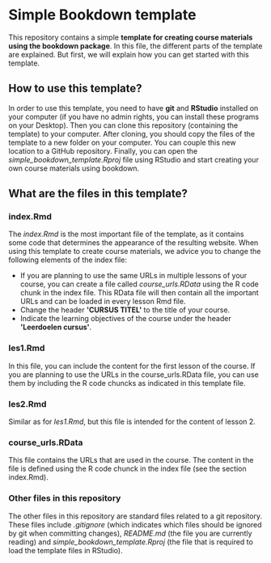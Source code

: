 # Simple Bookdown template

This repository contains a simple **template for creating course materials using the bookdown package**. In this file, the different parts of the template are explained. But first, we will explain how you can get started with this template. 

## How to use this template?
In order to use this template, you need to have **git** and **RStudio** installed on your computer (if you have no admin rights, you can install these programs on your Desktop). Then you can clone this repository (containing the template) to your computer. After cloning, you should copy the files of the template to a new folder on your computer. You can couple this new location to a GitHub repository. Finally, you can open the *simple_bookdown_template.Rproj* file using RStudio and start creating your own course materials using bookdown. 

## What are the files in this template?

### index.Rmd
The *index.Rmd* is the most important file of the template, as it contains some code that determines the appearance of the resulting website. When using this template to create course materials, we advice you to change the following elements of the index file:

* If you are planning to use the same URLs in multiple lessons of your course, you can create a file called *course_urls.RData* using the R code chunk in the index file. This RData file will then contain all the important URLs and can be loaded in every lesson Rmd file. 
* Change the header **'CURSUS TITEL'** to the title of your course. 
* Indicate the learning objectives of the course under the header **'Leerdoelen cursus'**. 

### les1.Rmd
In this file, you can include the content for the first lesson of the course. If you are planning to use the URLs in the course_urls.RData file, you can use them by including the R code chuncks as indicated in this template file.

### les2.Rmd
Similar as for *les1.Rmd*, but this file is intended for the content of lesson 2. 

### course_urls.RData
This file contains the URLs that are used in the course. The content in the file is defined using the R code chunck in the index file (see the section index.Rmd).

### Other files in this repository
The other files in this repository are standard files related to a git repository. These files include *.gitignore* (which indicates which files should be ignored by git when committing changes), *README.md* (the file you are currently reading) and *simple_bookdown_template.Rproj* (the file that is required to load the template files in RStudio).  


